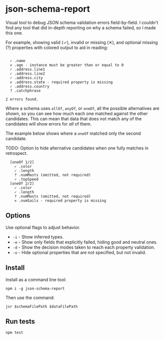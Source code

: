 # json-schema-report

Visual tool to debug JSON schema validation errors field-by-field. I couldn't
find any tool that did in-depth reporting on why a schema failed, so I made this
one.

For example, showing valid (✓), invalid or missing (✕), and optional missing
(?) properties with colored output to aid in reading:

```

  ✓ .name
  ✕ .age - instance must be greater than or equal to 0
  ✓ .address.line1
  ✓ .address.line2
  ✓ .address.city
  ✕ .address.state - required property is missing
  ✓ .address.country
  ? .catchphrase

2 errors found.
```

Where a schema uses `allOf`, `anyOf`, or `oneOf`, all the possible alternatives
are shown, so you can see how much each one matched against the other
candidates. This can mean that data that does not match any of the candidates
will show errors for _all_ of them.

The example below shows where a `oneOf` matched only the second candidate.

TODO: Option to hide alternative candidates when one fully matches in
retrospect.

```
  [oneOf 1/2]
    ✓ .color
    ✓ .length
    ? .numMasts (omitted, not required)
    ✓ .topSpeed
  [oneOf 2/2]
    ✓ .color
    ✓ .length
    ? .numMasts (omitted, not required)
    ✕ .numSails - required property is missing
```

## Options

Use optional flags to adjust behavior.

* `-i` - Show inferred types.
* `-e` - Show only fields that explicitly failed, hiding good and neutral ones.
* `-d` - Show the decision modes taken to reach each property validation.
* `-o` - Hide optional properties that are not specified, but not invalid.

## Install

Install as a command line tool:

```
npm i -g json-schema-report
```

Then use the command:

```
jsr $schemaFilePath $dataFilePath
```

## Run tests

```
npm test
```